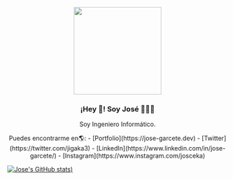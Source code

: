 <p align="center" width="300">
   <img style='width:300px height:300px border-radius:150px' align="center" width="200" src="https://upload.wikimedia.org/wikipedia/commons/5/5d/Duke_%28Java_mascot%29_waving.svg" />
   <h3 align="center">¡Hey 👋! Soy José 🤖🇵🇾</h3>
</p>

<p align="center">Soy Ingeniero Informático.<br/></p>

<p align="center">
   Puedes encontrarme en🌎:
   - [Portfolio](https://jose-garcete.dev)
   - [Twitter](https://twitter.com/jigaka3)
   - [LinkedIn](https://www.linkedin.com/in/jose-garcete/)
   - [Instagram](https://www.instagram.com/josceka)
</p>


[![Jose's GitHub stats](https://github-readme-stats.vercel.app/api?username=Jigaka&show_icons=true&theme=tokyonight))](https://github.com/anuraghazra/github-readme-stats)


<!--
**Jigaka/Jigaka** is a ✨ _special_ ✨ repository because its `README.md` (this file) appears on your GitHub profile.

Here are some ideas to get you started:

- 🔭 I’m currently working on ...
- 🌱 I’m currently learning ...
- 👯 I’m looking to collaborate on ...
- 🤔 I’m looking for help with ...
- 💬 Ask me about ...
- 📫 How to reach me: ...
- 😄 Pronouns: ...
- ⚡ Fun fact: ...
-->
